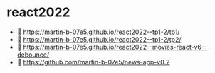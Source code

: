 # react2022
  - 🚀 https://martin-b-07e5.github.io/react2022--tp1-2/tp1/
  - 🚀 https://martin-b-07e5.github.io/react2022--tp1-2/tp2/
  - 🚀 https://martin-b-07e5.github.io/react2022--movies-react-v6--debounce/
  - 🚀 https://github.com/martin-b-07e5/news-app-v0.2
